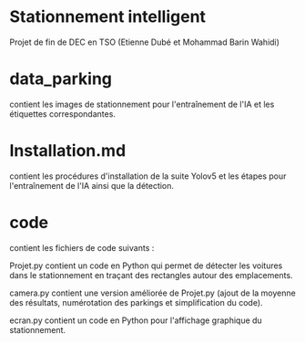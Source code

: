 # Stationnement intelligent
Projet de fin de DEC en TSO (Etienne Dubé et Mohammad Barin Wahidi)

# data_parking 
contient les images de stationnement pour l'entraînement de l'IA et les étiquettes correspondantes.

# Installation.md 
contient les procédures d'installation de la suite Yolov5 et les étapes pour l'entraînement de l'IA ainsi que la détection.

# code 
contient les fichiers de code suivants :

Projet.py 
contient un code en Python qui permet de détecter les voitures dans le stationnement en traçant des rectangles autour des emplacements.

camera.py 
contient une version améliorée de Projet.py (ajout de la moyenne des résultats, numérotation des parkings et simplification du code).

ecran.py
contient un code en Python pour l'affichage graphique du stationnement.
